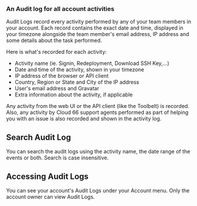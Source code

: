 

### An Audit log for all account activities

Audit Logs record every activity performed by any of your team members in your account. Each record contains the exact date and time, displayed in your timezone alongside the team member's email address, IP address and some details about the task performed. 

Here is what's recorded for each activity:

- Activity name (ie. Signin, Redeployment, Download SSH Key,...)
- Date and time of the activity, shown in your timezone
- IP address of the browser or API client
- Country, Region or State and City of the IP address
- User's email address and Gravatar
- Extra information about the activity, if applicable

Any activity from the web UI or the API client (like the Toolbelt) is recorded. Also, any activity by Cloud 66 support agents performed as part of helping you with an issue is also recorded and shown in the activity log.

## Search Audit Log

You can search the audit logs using the activity name, the date range of the events or both. Search is case insensitive.

## Accessing Audit Logs

You can see your account's Audit Logs under your Account menu. Only the account owner can view Audit Logs.

